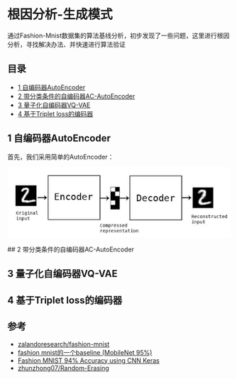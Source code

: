 # 根因分析-生成模式

通过Fashion-Mnist数据集的算法基线分析，初步发现了一些问题，这里进行根因分析，寻找解决办法、并快速进行算法验证

## 目录
- [1 自编码器AutoEncoder](https://github.com/DenseAI/deep-learning-and-fashion-mnist#1-数据集基线)
- [2 带分类条件的自编码器AC-AutoEncoder](https://github.com/DenseAI/deep-learning-and-fashion-mnist#1-数据集基线)
- [3 量子化自编码器VQ-VAE](https://github.com/DenseAI/deep-learning-and-fashion-mnist#1-数据集基线)
- [4 基于Triplet loss的编码器](https://github.com/DenseAI/deep-learning-and-fashion-mnist#1-数据集基线)

## 1 自编码器AutoEncoder
首先，我们采用简单的AutoEncoder：
<p align="center">
  <img width="700" src="/autoencoder/AE/images/autoencoder.jpg" "Auto Encoder">
</p>
## 2 带分类条件的自编码器AC-AutoEncoder

## 3 量子化自编码器VQ-VAE

## 4 基于Triplet loss的编码器

## 参考

- [zalandoresearch/fashion-mnist ](https://github.com/zalandoresearch/fashion-mnist)
- [fashion mnist的一个baseline (MobileNet 95%) ](https://kexue.fm/archives/4556)
- [Fashion MNIST 94% Accuracy using CNN Keras](https://www.kaggle.com/albertbrucelee/fashion-mnist-94-accuracy-using-cnn-keras)
- [zhunzhong07/Random-Erasing ](https://github.com/zhunzhong07/Random-Erasing)